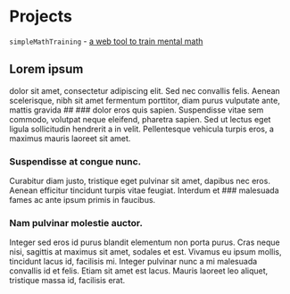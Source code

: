 # Projects
`simpleMathTraining` - [a web tool to train mental math](file:///C:/Users/tombr/Desktop/Projects/simpleMathTraining/)

## Lorem ipsum 
dolor sit amet, consectetur adipiscing elit. Sed nec convallis felis. Aenean scelerisque, nibh sit amet fermentum porttitor, diam purus vulputate ante, mattis gravida ## ### dolor eros quis sapien. 
Suspendisse vitae sem commodo, volutpat neque eleifend, pharetra sapien. Sed ut lectus eget ligula sollicitudin hendrerit a in velit. Pellentesque vehicula turpis eros, a maximus mauris laoreet sit amet. 
### Suspendisse at congue nunc. 
Curabitur diam justo, tristique eget pulvinar sit amet, dapibus nec eros. Aenean efficitur tincidunt turpis vitae feugiat. Interdum et ### malesuada fames ac ante ipsum primis in faucibus.
### Nam pulvinar molestie auctor. 
Integer sed eros id purus blandit elementum non porta purus. Cras neque nisi, sagittis at maximus sit amet, sodales et est. Vivamus eu ipsum mollis, tincidunt lacus id, facilisis mi. Integer pulvinar nunc a mi malesuada convallis id et felis. Etiam sit amet est lacus. Mauris laoreet leo aliquet, tristique massa id, facilisis erat.
